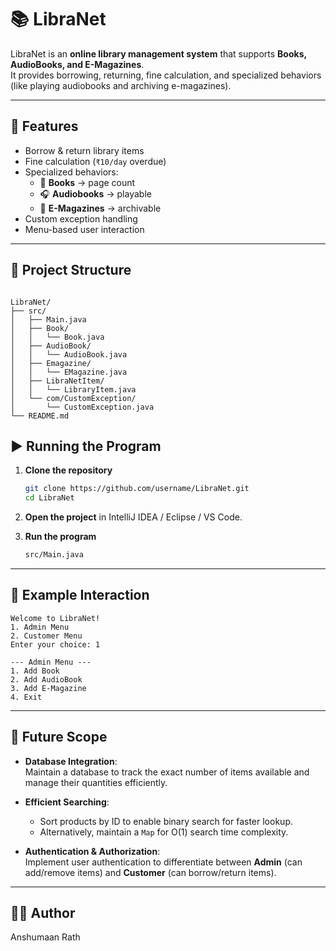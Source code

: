 


# 📚 LibraNet

LibraNet is an **online library management system** that supports **Books, AudioBooks, and E-Magazines**.  
It provides borrowing, returning, fine calculation, and specialized behaviors (like playing audiobooks and archiving e-magazines).

---

## 🚀 Features
- Borrow & return library items
- Fine calculation (`₹10/day` overdue)
- Specialized behaviors:
  - 📖 **Books** → page count
  - 🎧 **Audiobooks** → playable
  - 📰 **E-Magazines** → archivable
- Custom exception handling
- Menu-based user interaction

---

## 📂 Project Structure
```

LibraNet/
├── src/
│   ├── Main.java
│   ├── Book/
│   │   └── Book.java
│   ├── AudioBook/
│   │   └── AudioBook.java
│   ├── Emagazine/
│   │   └── EMagazine.java
│   ├── LibraNetItem/
│   │   └── LibraryItem.java
│   └── com/CustomException/
│       └── CustomException.java
└── README.md

````



## ▶️ Running the Program

1. **Clone the repository**
   ```bash
   git clone https://github.com/username/LibraNet.git
   cd LibraNet
    ````

2. **Open the project** in IntelliJ IDEA / Eclipse / VS Code.

3. **Run the program**

   ```bash
   src/Main.java
   ```

---

## 🧪 Example Interaction

```
Welcome to LibraNet!
1. Admin Menu
2. Customer Menu
Enter your choice: 1

--- Admin Menu ---
1. Add Book
2. Add AudioBook
3. Add E-Magazine
4. Exit
```


---

## 🔮 Future Scope

- **Database Integration**:  
  Maintain a database to track the exact number of items available and manage their quantities efficiently.

- **Efficient Searching**:  
  - Sort products by ID to enable binary search for faster lookup.  
  - Alternatively, maintain a `Map` for O(1) search time complexity.

- **Authentication & Authorization**:  
  Implement user authentication to differentiate between **Admin** (can add/remove items) and **Customer** (can borrow/return items).

---

## 👨‍💻 Author

Anshumaan Rath





